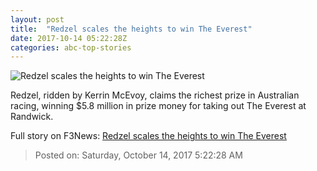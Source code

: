 ```yaml
---
layout: post
title:  "Redzel scales the heights to win The Everest"
date: 2017-10-14 05:22:28Z
categories: abc-top-stories
---
```


![Redzel scales the heights to win The Everest](http://www.abc.net.au/news/image/9050480-1x1-700x700.jpg)

Redzel, ridden by Kerrin McEvoy, claims the richest prize in Australian racing, winning $5.8 million in prize money for taking out The Everest at Randwick.


Full story on F3News: [Redzel scales the heights to win The Everest](http://www.f3nws.com/n/Ryyhu)

> Posted on: Saturday, October 14, 2017 5:22:28 AM
